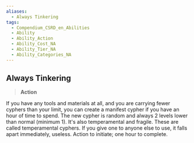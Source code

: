 ```yaml
---
aliases:
  - Always Tinkering
tags:
  - Compendium_CSRD_en_Abilities
  - Ability
  - Ability_Action
  - Ability_Cost_NA
  - Ability_Tier_NA
  - Ability_Categories_NA
---
```

  
    
## Always Tinkering    
>**Action**  
    
If you have any tools and materials at all, and you are carrying fewer cyphers than your limit, you can create a manifest cypher if you have an hour of time to spend. The new cypher is random and always 2 levels lower than normal (minimum 1). It's also temperamental and fragile. These are called temperamental cyphers. If you give one to anyone else to use, it falls apart immediately, useless. Action to initiate; one hour to complete.